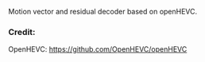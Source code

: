 Motion vector and residual decoder based on openHEVC.

### Credit:

OpenHEVC: https://github.com/OpenHEVC/openHEVC
